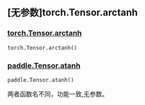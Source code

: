 ## [无参数]torch.Tensor.arctanh

### [torch.Tensor.arctanh](https://pytorch.org/docs/1.13/generated/torch.Tensor.arctanh.html#torch.Tensor.arctanh)

```
torch.Tensor.arctanh()
```

### [paddle.Tensor.atanh](https://www.paddlepaddle.org.cn/documentation/docs/zh/api/paddle/atanh_cn.html)

```
paddle.Tensor.atanh()
```

两者函数名不同，功能一致,无参数。




